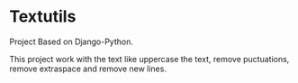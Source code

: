 # Textutils
Project Based on Django-Python.

This project work with the text like uppercase the text, remove puctuations, remove extraspace and remove new lines.

